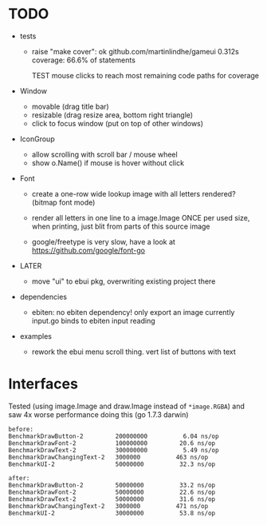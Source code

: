 # TODO

* tests
    - raise "make cover":
        ok  	github.com/martinlindhe/gameui	0.312s	coverage: 66.6% of statements

        TEST mouse clicks to reach most remaining code paths for coverage

* Window
    - movable (drag title bar)
    - resizable (drag resize area, bottom right triangle)
    - click to focus window (put on top of other windows)

* IconGroup
    - allow scrolling with scroll bar / mouse wheel
    - show o.Name() if mouse is hover without click

* Font
    - create a one-row wide lookup image with all letters rendered? (bitmap font mode)
    - render all letters in one line to a image.Image ONCE per used size, when printing,
        just blit from parts of this source image

    - google/freetype is very slow, have a look at https://github.com/google/font-go

* LATER
    - move "ui" to ebui pkg, overwriting existing project there

* dependencies
    - ebiten: no ebiten dependency! only export an image
        currently input.go binds to ebiten input reading

* examples
    - rework the ebui menu scroll thing. vert list of buttons with text


# Interfaces
Tested (using image.Image and draw.Image instead of `*image.RGBA`) and
saw 4x worse performance doing this (go 1.7.3 darwin)

    before:
    BenchmarkDrawButton-2         200000000	         6.04 ns/op
    BenchmarkDrawFont-2           100000000	        20.6 ns/op
    BenchmarkDrawText-2           300000000	         5.49 ns/op
    BenchmarkDrawChangingText-2   3000000	       463 ns/op
    BenchmarkUI-2                 50000000	        32.3 ns/op

    after:
    BenchmarkDrawButton-2         50000000	        33.2 ns/op
    BenchmarkDrawFont-2           50000000	        22.6 ns/op
    BenchmarkDrawText-2           50000000	        31.6 ns/op
    BenchmarkDrawChangingText-2   3000000	       471 ns/op
    BenchmarkUI-2                 30000000	        53.8 ns/op
